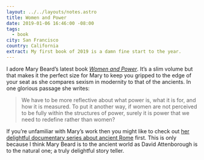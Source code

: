 ```yaml
---
layout: ../../layouts/notes.astro
title: Women and Power
date: 2019-01-06 16:46:00 -08:00
tags:
  - book
city: San Francisco
country: California
extract: My first book of 2019 is a damn fine start to the year.
---
```


I adore Mary Beard’s latest book [_Women and Power_](https://www.amazon.com/Women-Power-Manifesto-Mary-Beard/dp/1631494759). It’s a slim volume but that makes it the perfect size for Mary to keep you gripped to the edge of your seat as she compares sexism in modernity to that of the ancients. In one glorious passage she writes:

> We have to be more reflective about what power is, what it is for, and how it is measured. To put it another way, if women are not perceived to be fully within the structures of power, surely it is power that we need to redefine rather than women?

If you’re unfamiliar with Mary’s work then you might like to check out [her delightful documentary series about ancient Rome](https://www.youtube.com/watch?v=LL_acQHNs-o) first. This is only because I think Mary Beard is to the ancient world as David Attenborough is to the natural one; a truly delightful story teller.

